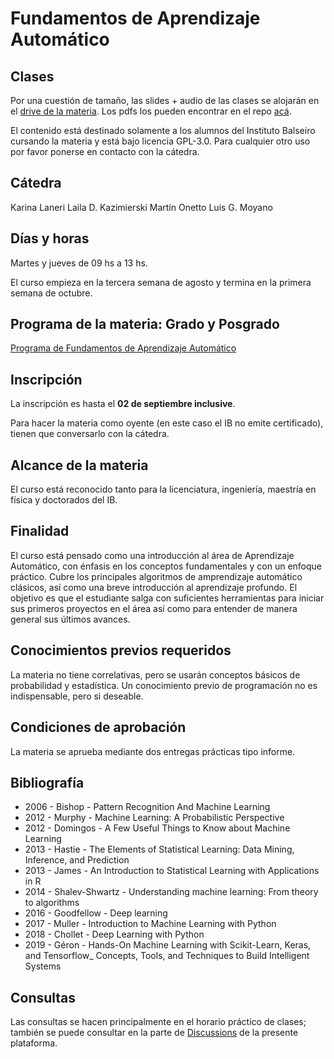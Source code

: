# Fundamentos de Aprendizaje Automático

## Clases

Por una cuestión de tamaño, las slides + audio de las clases se alojarán en el [drive de la materia](https://drive.google.com/drive/folders/1IzUI9DkVDA8sym7x_cfcYGU67WCmuGKm?usp=sharing). Los pdfs los pueden encontrar en el repo  [acá](https://github.com/ML-Fundamentals/MLFundamentals/tree/main/lectures). 

El contenido está destinado solamente a los alumnos del Instituto Balseiro cursando la materia y está bajo licencia GPL-3.0. Para cualquier otro uso por favor ponerse en contacto con la cátedra.

## Cátedra
Karina Laneri
Laila D. Kazimierski
Martín Onetto
Luis G. Moyano

## Días y horas
Martes y jueves de 09 hs a 13 hs.

El curso empieza en la tercera semana de agosto y termina en la primera semana de octubre.

## Programa de la materia: Grado y Posgrado
[Programa de Fundamentos de Aprendizaje Automático](https://github.com/ML-Fundamentals/MLFundamentals/blob/main/bureau/Ficha%20Materias%20optativas%20-%20Cursos%20de%20posgrado%20-%20LGM.pdf)

## Inscripción

La inscripción es hasta el **02 de septiembre inclusive**.

Para hacer la materia como oyente (en este caso el IB no emite certificado), tienen que conversarlo con la cátedra.

## Alcance de la materia

El curso está reconocido tanto para la licenciatura, ingeniería, maestría en física y doctorados del IB.

## Finalidad

El curso está pensado como una introducción al área de Aprendizaje Automático, con énfasis en los conceptos fundamentales y con un enfoque práctico. Cubre los principales algoritmos de amprendizaje automático clásicos, así como una breve introducción al aprendizaje profundo. El objetivo es que el estudiante salga con suficientes herramientas para iniciar sus primeros proyectos en el área así como para entender de manera general sus últimos avances.

## Conocimientos previos requeridos

La materia no tiene correlativas, pero se usarán conceptos básicos de probabilidad y estadística. Un conocimiento previo de programación no es indispensable, pero si deseable.

## Condiciones de aprobación

La materia se aprueba mediante dos entregas prácticas tipo informe.

## Bibliografía

- 2006 - Bishop - Pattern Recognition And Machine Learning
- 2012 - Murphy - Machine Learning: A Probabilistic Perspective
- 2012 - Domingos - A Few Useful Things to Know about Machine Learning
- 2013 - Hastie - The Elements of Statistical Learning: Data Mining, Inference, and Prediction
- 2013 - James - An Introduction to Statistical Learning with Applications in R
- 2014 - Shalev-Shwartz - Understanding machine learning: From theory to algorithms
- 2016 - Goodfellow - Deep learning
- 2017 - Muller - Introduction to Machine Learning with Python
- 2018 - Chollet - Deep Learning with Python
- 2019 - Géron - Hands-On Machine Learning with Scikit-Learn, Keras, and Tensorflow_ Concepts, Tools, and Techniques to Build Intelligent Systems

## Consultas
Las consultas se hacen principalmente en el horario práctico de clases; también se puede consultar en la parte de [Discussions](https://github.com/ML-Fundamentals/MLFundamentals/discussions) de la presente plataforma.
